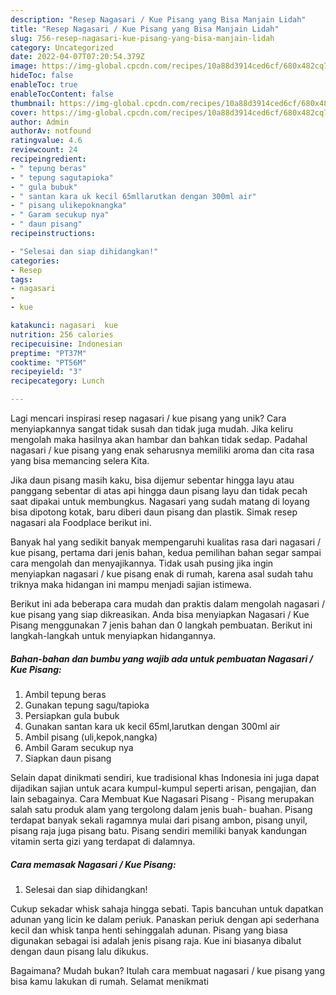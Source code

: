 ```yaml
---
description: "Resep Nagasari / Kue Pisang yang Bisa Manjain Lidah"
title: "Resep Nagasari / Kue Pisang yang Bisa Manjain Lidah"
slug: 756-resep-nagasari-kue-pisang-yang-bisa-manjain-lidah
category: Uncategorized
date: 2022-04-07T07:20:54.379Z
image: https://img-global.cpcdn.com/recipes/10a88d3914ced6cf/680x482cq70/nagasari-kue-pisang-foto-resep-utama.jpg
hideToc: false
enableToc: true
enableTocContent: false
thumbnail: https://img-global.cpcdn.com/recipes/10a88d3914ced6cf/680x482cq70/nagasari-kue-pisang-foto-resep-utama.jpg
cover: https://img-global.cpcdn.com/recipes/10a88d3914ced6cf/680x482cq70/nagasari-kue-pisang-foto-resep-utama.jpg
author: Admin
authorAv: notfound
ratingvalue: 4.6
reviewcount: 24
recipeingredient:
- " tepung beras"
- " tepung sagutapioka"
- " gula bubuk"
- " santan kara uk kecil 65mllarutkan dengan 300ml air"
- " pisang ulikepoknangka"
- " Garam secukup nya"
- " daun pisang"
recipeinstructions:

- "Selesai dan siap dihidangkan!"
categories:
- Resep
tags:
- nagasari
- 
- kue

katakunci: nagasari  kue 
nutrition: 256 calories
recipecuisine: Indonesian
preptime: "PT37M"
cooktime: "PT56M"
recipeyield: "3"
recipecategory: Lunch

---
```





Lagi mencari inspirasi resep nagasari / kue pisang yang unik? Cara menyiapkannya sangat tidak susah dan tidak juga mudah. Jika keliru mengolah maka hasilnya akan hambar dan bahkan tidak sedap. Padahal nagasari / kue pisang yang enak seharusnya memiliki aroma dan cita rasa yang bisa memancing selera Kita.





Jika daun pisang masih kaku, bisa dijemur sebentar hingga layu atau panggang sebentar di atas api hingga daun pisang layu dan tidak pecah saat dipakai untuk membungkus. Nagasari yang sudah matang di loyang bisa dipotong kotak, baru diberi daun pisang dan plastik. Simak resep nagasari ala Foodplace berikut ini.

Banyak hal yang sedikit banyak mempengaruhi kualitas rasa dari nagasari / kue pisang, pertama dari jenis bahan, kedua pemilihan bahan segar sampai cara mengolah dan menyajikannya. Tidak usah pusing jika ingin menyiapkan nagasari / kue pisang enak di rumah, karena asal sudah tahu triknya maka hidangan ini mampu menjadi sajian istimewa.






Berikut ini ada beberapa cara mudah dan praktis dalam mengolah nagasari / kue pisang yang siap dikreasikan. Anda bisa menyiapkan Nagasari / Kue Pisang menggunakan 7 jenis bahan dan 0 langkah pembuatan. Berikut ini langkah-langkah untuk menyiapkan hidangannya.

<!--inarticleads1-->

##### Bahan-bahan dan bumbu yang wajib ada untuk pembuatan Nagasari / Kue Pisang:

1. Ambil  tepung beras
1. Gunakan  tepung sagu/tapioka
1. Persiapkan  gula bubuk
1. Gunakan  santan kara uk kecil 65ml,larutkan dengan 300ml air
1. Ambil  pisang (uli,kepok,nangka)
1. Ambil  Garam secukup nya
1. Siapkan  daun pisang


Selain dapat dinikmati sendiri, kue tradisional khas Indonesia ini juga dapat dijadikan sajian untuk acara kumpul-kumpul seperti arisan, pengajian, dan lain sebagainya. Cara Membuat Kue Nagasari Pisang - Pisang merupakan salah satu produk alam yang tergolong dalam jenis buah- buahan. Pisang terdapat banyak sekali ragamnya mulai dari pisang ambon, pisang unyil, pisang raja juga pisang batu. Pisang sendiri memiliki banyak kandungan vitamin serta gizi yang terdapat di dalamnya. 

<!--inarticleads2-->

##### Cara memasak Nagasari / Kue Pisang:


1. Selesai dan siap dihidangkan!

Cukup sekadar whisk sahaja hingga sebati. Tapis bancuhan untuk dapatkan adunan yang licin ke dalam periuk. Panaskan periuk dengan api sederhana kecil dan whisk tanpa henti sehinggalah adunan. Pisang yang biasa digunakan sebagai isi adalah jenis pisang raja. Kue ini biasanya dibalut dengan daun pisang lalu dikukus. 

Bagaimana? Mudah bukan? Itulah cara membuat nagasari / kue pisang yang bisa kamu lakukan di rumah. Selamat menikmati
